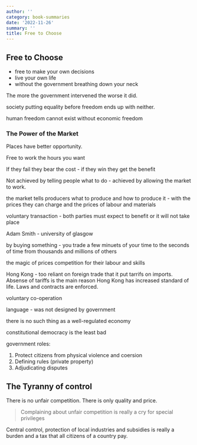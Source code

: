 ```yaml
---
author: ''
category: book-summaries
date: '2022-11-26'
summary: ''
title: Free to Choose
---
```


## Free to Choose

* free to make your own decisions
* live your own life
* without the government breathing down your neck

The more the government intervened the worse it did.

society putting equality before freedom ends up with neither.

human freedom cannot exist without economic freedom

### The Power of the Market

Places have better opportunity.

Free to work the hours you want

If they fail they bear the cost  - if they win they get the benefit

Not achieved by telling people what to do - achieved by allowing the market to work.

the market tells producers what to produce and how to produce it - with the prices they can charge and the prices of labour and materials

voluntary transaction - both parties must expect to benefit or it will not take place

Adam Smith - university of glasgow

by buying something - you trade a few minuets of your time to the seconds of time from thousands and millions of others

the magic of prices
competition for their labour and skills

Hong Kong - too reliant on foreign trade that it put tarrifs on imports. Absense of tariffs is the main reason Hong Kong has increased standard of life.
Laws and contracts are enforced.

voluntary co-operation

language - was not designed by government

there is no such thing as a well-regulated economy 

constitutional democracy is the least bad 

government roles:

1. Protect citizens from physical violence and coersion
2. Defining rules (private property)
3. Adjudicating disputes

## The Tyranny of control

There is no unfair competition.
There is only quality and price.

> Complaining about unfair competition is really a cry for special privileges

Central control, protection of local industries and subsidies is really a burden and a tax that all citizens of a country pay.

